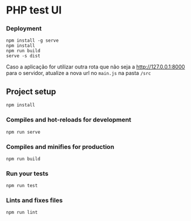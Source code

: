 # PHP test UI

### Deployment
```
npm install -g serve
npm install
npm run build
serve -s dist
```

Caso a aplicação for utilizar outra rota que não seja a http://127.0.0.1:8000 para o servidor, atualize a nova url no ``main.js`` na pasta ``/src``

## Project setup
```
npm install
```

### Compiles and hot-reloads for development
```
npm run serve
```

### Compiles and minifies for production
```
npm run build
```

### Run your tests
```
npm run test
```

### Lints and fixes files
```
npm run lint
```
